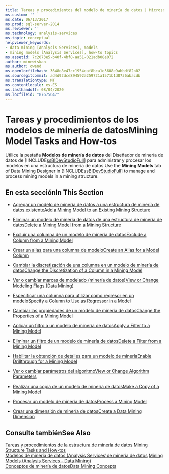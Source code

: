 ```yaml
---
title: Tareas y procedimientos del modelo de minería de datos | Microsoft Docs
ms.custom: ''
ms.date: 06/13/2017
ms.prod: sql-server-2014
ms.reviewer: ''
ms.technology: analysis-services
ms.topic: conceptual
helpviewer_keywords:
- data mining [Analysis Services], models
- mining models [Analysis Services], how-to topics
ms.assetid: 7c2073e5-b40f-4bf8-aa51-021adb08e072
author: minewiskan
ms.author: owend
ms.openlocfilehash: 3648e8e47cc1954eaf8bca1e3608e9abbdf82b02
ms.sourcegitcommit: ad4d92dce894592a259721a1571b1d8736abacdb
ms.translationtype: MT
ms.contentlocale: es-ES
ms.lasthandoff: 08/04/2020
ms.locfileid: "87675647"
---
```

# <a name="mining-model-tasks-and-how-tos"></a><span data-ttu-id="0c1ae-102">Tareas y procedimientos de los modelos de minería de datos</span><span class="sxs-lookup"><span data-stu-id="0c1ae-102">Mining Model Tasks and How-tos</span></span>
  <span data-ttu-id="0c1ae-103">Utilice la pestaña **Modelos de minería de datos** del Diseñador de minería de datos de [!INCLUDE[ssBIDevStudioFull](../../includes/ssbidevstudiofull-md.md)] para administrar y procesar los modelos en una estructura de minería de datos.</span><span class="sxs-lookup"><span data-stu-id="0c1ae-103">Use the **Mining Models** tab of Data Mining Designer in [!INCLUDE[ssBIDevStudioFull](../../includes/ssbidevstudiofull-md.md)] to manage and process mining models in a mining structure.</span></span>  
  
## <a name="in-this-section"></a><span data-ttu-id="0c1ae-104">En esta sección</span><span class="sxs-lookup"><span data-stu-id="0c1ae-104">In This Section</span></span>  
  
-   [<span data-ttu-id="0c1ae-105">Agregar un modelo de minería de datos a una estructura de minería de datos existente</span><span class="sxs-lookup"><span data-stu-id="0c1ae-105">Add a Mining Model to an Existing Mining Structure</span></span>](add-a-mining-model-to-an-existing-mining-structure.md)  
  
-   [<span data-ttu-id="0c1ae-106">Eliminar un modelo de minería de datos de una estructura de minería de datos</span><span class="sxs-lookup"><span data-stu-id="0c1ae-106">Delete a Mining Model from a Mining Structure</span></span>](delete-a-mining-model-from-a-mining-structure.md)  
  
-   [<span data-ttu-id="0c1ae-107">Excluir una columna de un modelo de minería de datos</span><span class="sxs-lookup"><span data-stu-id="0c1ae-107">Exclude a Column from a Mining Model</span></span>](exclude-a-column-from-a-mining-model.md)  
  
-   [<span data-ttu-id="0c1ae-108">Crear un alias para una columna de modelo</span><span class="sxs-lookup"><span data-stu-id="0c1ae-108">Create an Alias for a Model Column</span></span>](create-an-alias-for-a-model-column.md)  
  
-   [<span data-ttu-id="0c1ae-109">Cambiar la discretización de una columna en un modelo de minería de datos</span><span class="sxs-lookup"><span data-stu-id="0c1ae-109">Change the Discretization of a Column in a Mining Model</span></span>](change-the-discretization-of-a-column-in-a-mining-model.md)  
  
-   [<span data-ttu-id="0c1ae-110">Ver o cambiar marcas de modelado &#40;minería de datos&#41;</span><span class="sxs-lookup"><span data-stu-id="0c1ae-110">View or Change Modeling Flags &#40;Data Mining&#41;</span></span>](modeling-flags-data-mining.md)  
  
-   [<span data-ttu-id="0c1ae-111">Especificar una columna para utilizar como regresor en un modelo</span><span class="sxs-lookup"><span data-stu-id="0c1ae-111">Specify a Column to Use as Regressor in a Model</span></span>](specify-a-column-to-use-as-regressor-in-a-model.md)  
  
-   [<span data-ttu-id="0c1ae-112">Cambiar las propiedades de un modelo de minería de datos</span><span class="sxs-lookup"><span data-stu-id="0c1ae-112">Change the Properties of a Mining Model</span></span>](change-the-properties-of-a-mining-model.md)  
  
-   [<span data-ttu-id="0c1ae-113">Aplicar un filtro a un modelo de minería de datos</span><span class="sxs-lookup"><span data-stu-id="0c1ae-113">Apply a Filter to a Mining Model</span></span>](apply-a-filter-to-a-mining-model.md)  
  
-   [<span data-ttu-id="0c1ae-114">Eliminar un filtro de un modelo de minería de datos</span><span class="sxs-lookup"><span data-stu-id="0c1ae-114">Delete a Filter from a Mining Model</span></span>](delete-a-filter-from-a-mining-model.md)  
  
-   [<span data-ttu-id="0c1ae-115">Habilitar la obtención de detalles para un modelo de minería</span><span class="sxs-lookup"><span data-stu-id="0c1ae-115">Enable Drillthrough for a Mining Model</span></span>](enable-drillthrough-for-a-mining-model.md)  
  
-   [<span data-ttu-id="0c1ae-116">Ver o cambiar parámetros del algoritmo</span><span class="sxs-lookup"><span data-stu-id="0c1ae-116">View or Change Algorithm Parameters</span></span>](view-or-change-algorithm-parameters.md)  
  
-   [<span data-ttu-id="0c1ae-117">Realizar una copia de un modelo de minería de datos</span><span class="sxs-lookup"><span data-stu-id="0c1ae-117">Make a Copy of a Mining Model</span></span>](make-a-copy-of-a-mining-model.md)  
  
-   [<span data-ttu-id="0c1ae-118">Procesar un modelo de minería de datos</span><span class="sxs-lookup"><span data-stu-id="0c1ae-118">Process a Mining Model</span></span>](process-a-mining-model.md)  
  
-   [<span data-ttu-id="0c1ae-119">Crear una dimensión de minería de datos</span><span class="sxs-lookup"><span data-stu-id="0c1ae-119">Create a Data Mining Dimension</span></span>](create-a-data-mining-dimension.md)  
  
## <a name="see-also"></a><span data-ttu-id="0c1ae-120">Consulte también</span><span class="sxs-lookup"><span data-stu-id="0c1ae-120">See Also</span></span>  
 <span data-ttu-id="0c1ae-121">[Tareas y procedimientos de la estructura de minería de datos](mining-structure-tasks-and-how-tos.md) </span><span class="sxs-lookup"><span data-stu-id="0c1ae-121">[Mining Structure Tasks and How-tos](mining-structure-tasks-and-how-tos.md) </span></span>  
 <span data-ttu-id="0c1ae-122">[Modelos de minería de datos &#40;Analysis Services&#41;de minería de datos](mining-models-analysis-services-data-mining.md) </span><span class="sxs-lookup"><span data-stu-id="0c1ae-122">[Mining Models &#40;Analysis Services - Data Mining&#41;](mining-models-analysis-services-data-mining.md) </span></span>  
 [<span data-ttu-id="0c1ae-123">Conceptos de minería de datos</span><span class="sxs-lookup"><span data-stu-id="0c1ae-123">Data Mining Concepts</span></span>](data-mining-concepts.md)  
  
  
